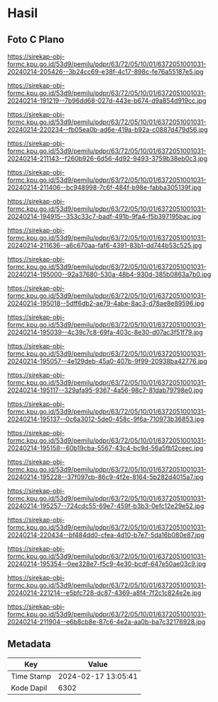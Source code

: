 # Hasil

## Foto C Plano

https://sirekap-obj-formc.kpu.go.id/53d9/pemilu/pdpr/63/72/05/10/01/6372051001031-20240214-205426--3b24cc69-e38f-4c17-898c-fe76a55187e5.jpg

https://sirekap-obj-formc.kpu.go.id/53d9/pemilu/pdpr/63/72/05/10/01/6372051001031-20240214-191219--7b96dd68-027d-443e-b674-d9a854d919cc.jpg

https://sirekap-obj-formc.kpu.go.id/53d9/pemilu/pdpr/63/72/05/10/01/6372051001031-20240214-220234--fb05ea0b-ad6e-419a-b92a-c0887d479d56.jpg

https://sirekap-obj-formc.kpu.go.id/53d9/pemilu/pdpr/63/72/05/10/01/6372051001031-20240214-211143--f260b926-6d56-4d92-9493-3759b38eb0c3.jpg

https://sirekap-obj-formc.kpu.go.id/53d9/pemilu/pdpr/63/72/05/10/01/6372051001031-20240214-211406--bc948998-7c6f-484f-b98e-fabba305139f.jpg

https://sirekap-obj-formc.kpu.go.id/53d9/pemilu/pdpr/63/72/05/10/01/6372051001031-20240214-194915--353c33c7-badf-491b-9fa4-f5b397195bac.jpg

https://sirekap-obj-formc.kpu.go.id/53d9/pemilu/pdpr/63/72/05/10/01/6372051001031-20240214-211636--a6c670aa-faf6-4391-83b1-dd744b53c525.jpg

https://sirekap-obj-formc.kpu.go.id/53d9/pemilu/pdpr/63/72/05/10/01/6372051001031-20240214-195000--92a37680-530a-48b4-930d-385b0863a7b0.jpg

https://sirekap-obj-formc.kpu.go.id/53d9/pemilu/pdpr/63/72/05/10/01/6372051001031-20240214-195018--5dff6db2-ae79-4abe-8ac3-d78ae8e89596.jpg

https://sirekap-obj-formc.kpu.go.id/53d9/pemilu/pdpr/63/72/05/10/01/6372051001031-20240214-195039--4c39c7c8-69fa-403c-8e30-d07ac3f51f79.jpg

https://sirekap-obj-formc.kpu.go.id/53d9/pemilu/pdpr/63/72/05/10/01/6372051001031-20240214-195057--4e129deb-45a0-407b-9f99-20938ba42776.jpg

https://sirekap-obj-formc.kpu.go.id/53d9/pemilu/pdpr/63/72/05/10/01/6372051001031-20240214-195117--329afa95-9367-4a56-98c7-81dab79798e0.jpg

https://sirekap-obj-formc.kpu.go.id/53d9/pemilu/pdpr/63/72/05/10/01/6372051001031-20240214-195137--0c6a3012-5de0-458c-9f6a-710973b36853.jpg

https://sirekap-obj-formc.kpu.go.id/53d9/pemilu/pdpr/63/72/05/10/01/6372051001031-20240214-195158--60b19cba-5567-43c4-bc9d-56a5fb12ceec.jpg

https://sirekap-obj-formc.kpu.go.id/53d9/pemilu/pdpr/63/72/05/10/01/6372051001031-20240214-195228--37f097cb-86c9-4f2e-8164-5b282d4015a7.jpg

https://sirekap-obj-formc.kpu.go.id/53d9/pemilu/pdpr/63/72/05/10/01/6372051001031-20240214-195257--724cdc55-69e7-459f-b3b3-0efc12e29e52.jpg

https://sirekap-obj-formc.kpu.go.id/53d9/pemilu/pdpr/63/72/05/10/01/6372051001031-20240214-220434--bf484dd0-cfea-4d10-b7e7-5da16b080e87.jpg

https://sirekap-obj-formc.kpu.go.id/53d9/pemilu/pdpr/63/72/05/10/01/6372051001031-20240214-195354--0ee328e7-f5c9-4e30-bcdf-647e50ae03c9.jpg

https://sirekap-obj-formc.kpu.go.id/53d9/pemilu/pdpr/63/72/05/10/01/6372051001031-20240214-221214--e5bfc728-dc87-4369-a8f4-7f2c1c824e2e.jpg

https://sirekap-obj-formc.kpu.go.id/53d9/pemilu/pdpr/63/72/05/10/01/6372051001031-20240214-211904--e6b8cb8e-87c6-4e2a-aa0b-ba7c32176928.jpg


## Metadata

| Key        | Value               |
| ---------- | ------------------- |
| Time Stamp | 2024-02-17 13:05:41 |
| Kode Dapil | 6302                |



